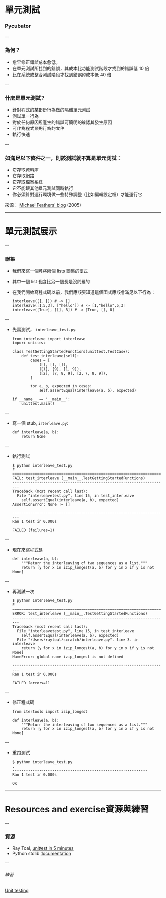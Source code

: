 # 單元測試
### Pycubator

--
### 為何？

-   愈早修正錯誤成本愈低。
-   在單元測試所找到的錯誤，其成本比功能測試階段才找到的錯誤低 10 倍
-   比在系統或整合測試階段才找到錯誤的成本低 40 倍

--

### 什麼是單元測試？


-   針對程式的某部份行為做的隔離單元測試
-   測試單一行為
-   對於任何原因所產生的錯誤可簡明的確認其發生原因
-   可作為程式預期行為的文件
-   執行快速

--

### 如滿足以下條件之一，則該測試就不算是單元測試：

*   它存取資料庫
*   它存取網路
*   它存取檔案系統
*   它不能跟其他單元測試同時執行
*   你必須針對運行環境做一些特殊調整（比如編輯設定檔）才能運行它

來源： [Michael Feathers' blog](http://www.artima.com/weblogs/viewpost.jsp?thread=126923) (2005)

---

# 單元測試展示

--

### 聯集

-   我們來寫一個可將兩個 lists 聯集的函式
-   其中一個 list 長度比另一個長是沒問題的
-   在我們開始寫程式碼以前，我們應該要知道這個函式應該會滿足以下行為：

        interleave([], []) # -> []
        interleave([1,5,3], ["hello"]) # -> [1,"hello",5,3]
        interleave([True], [[], 8]) # -> [True, [], 8]

--

-   先寫測試， `interleave_test.py`:

        from interleave import interleave
        import unittest

        class TestGettingStartedFunctions(unittest.TestCase):
            def test_interleave(self):
                cases = [
                    ([], [], []),
                    ([1], [9], [1, 9]),
                    ([2], [7, 8, 9], [2, 7, 8, 9]),
                ]

                for a, b, expected in cases:
                    self.assertEqual(interleave(a, b), expected)

        if __name__ == '__main__':
            unittest.main()


--

-   寫一個 stub, `interleave.py`:

        def interleave(a, b):
            return None

--

-   執行測試

        $ python interleave_test.py
        F
        ======================================================================
        FAIL: test_interleave (__main__.TestGettingStartedFunctions)
        ----------------------------------------------------------------------
        Traceback (most recent call last):
          File "interleavetest.py", line 15, in test_interleave
            self.assertEqual(interleave(a, b), expected)
        AssertionError: None != []

        ----------------------------------------------------------------------
        Ran 1 test in 0.000s

        FAILED (failures=1)

--

-   現在來寫程式碼

        def interleave(a, b):
            """Return the interleaving of two sequences as a list."""
            return [y for x in izip_longest(a, b) for y in x if y is not None]

--

-   再測試一次

        $ python interleave_test.py
        E
        ======================================================================
        ERROR: test_interleave (__main__.TestGettingStartedFunctions)
        ----------------------------------------------------------------------
        Traceback (most recent call last):
          File "interleavetest.py", line 15, in test_interleave
            self.assertEqual(interleave(a, b), expected)
          File "/Users/raytoal/scratch/interleave.py", line 3, in interleave
            return [y for x in izip_longest(a, b) for y in x if y is not None]
        NameError: global name izip_longest is not defined

        ----------------------------------------------------------------------
        Ran 1 test in 0.000s

        FAILED (errors=1)
--

-   修正程式碼

        from itertools import izip_longest

        def interleave(a, b):
            """Return the interleaving of two sequences as a list."""
            return [y for x in izip_longest(a, b) for y in x if y is not None]

--

-   重跑測試

        $ python interleave_test.py
        .
        -------------------------------------------------------------
        Ran 1 test in 0.000s

        OK

---
# Resources and exercise資源與練習

--
### 資源
-   Ray Toal, [unittest in 5 minutes](http://www.slideshare.net/raytoal/unittest-in-5-minutes)
-   Python stdlib [documentation](https://docs.python.org/3/library/unittest.html#module-unittest)


--
###### 練習
[Unit testing](http://lms.10x.org.il/item/47/)
